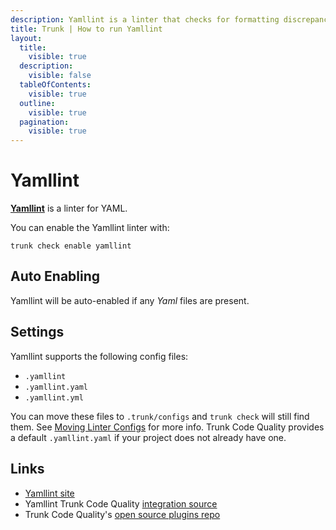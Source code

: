 ```yaml
---
description: Yamllint is a linter that checks for formatting discrepancies, key-value pair issues, and syntax errors, ensuring your YAML files are syntactically correct. 
title: Trunk | How to run Yamllint
layout:
  title:
    visible: true
  description:
    visible: false
  tableOfContents:
    visible: true
  outline:
    visible: true
  pagination:
    visible: true
---
```


# Yamllint

[**Yamllint**](https://github.com/adrienverge/yamllint) is a linter for YAML.

You can enable the Yamllint linter with:

```shell
trunk check enable yamllint
```

## Auto Enabling

Yamllint will be auto-enabled if any *Yaml* files are present.

## Settings

Yamllint supports the following config files:
* `.yamllint`
* `.yamllint.yaml`
* `.yamllint.yml`

You can move these files to `.trunk/configs` and `trunk check` will still find them. See [Moving Linter Configs](..#moving-linter-configs) for more info.
Trunk Code Quality provides a default `.yamllint.yaml` if your project does not already have one.



## Links

- [Yamllint site](https://github.com/adrienverge/yamllint)
- Yamllint Trunk Code Quality [integration source](https://github.com/trunk-io/plugins/tree/main/linters/yamllint)
- Trunk Code Quality's [open source plugins repo](https://github.com/trunk-io/plugins/tree/main)
